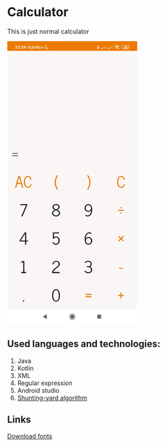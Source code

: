 # Calculator
This is just normal calculator

<img src="./images/calculator.jpg" alt="screenShot" width="300"/>

## Used languages and technologies:
1. Java
1. Kotlin
1. XML
1. Regular expression
1. Android studio
1. [Shunting-yard algorithm](https://en.m.wikipedia.org/wiki/Shunting-yard_algorithm)

## Links
[Download fonts](https://www.fonts-online.ru)
